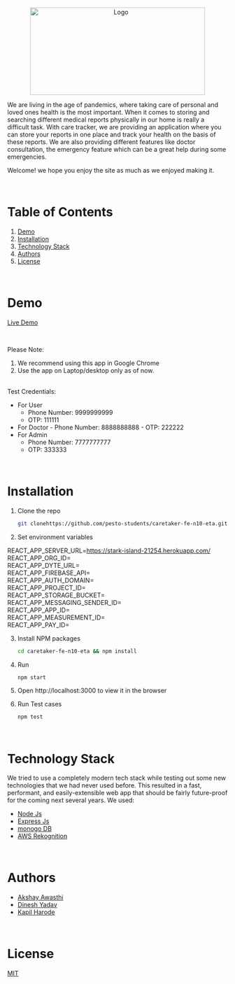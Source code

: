 <!-- PROJECT LOGO -->
<br />
<p align="center">
    <img src="https://res.cloudinary.com/n10eta/image/upload/v1639114980/readme/UntitledcareTracker_1_lrqwmk.png" alt="Logo" width="400" height="200" >
</p>
We are living in the age of pandemics, where taking care of personal and loved ones health is the most important. When it comes to storing and searching different medical reports physically in our home is really a difficult task. With care tracker, we are providing an application where you can store your reports in one place and track your health on the basis of these reports. We are also providing different features like doctor consultation, the emergency feature which can be a great help during some emergencies.


Welcome! we hope you enjoy the site as much as we enjoyed making it.
 
  
<!-- TABLE OF CONTENTS -->
<br/>

# Table of Contents

1. [Demo](#demo)
2. [Installation](#installation)
3. [Technology Stack](#technology-stack)
4. [Authors](#authors)
5. [License](#license)

<br/>

# Demo

[Live Demo](https://caretracker1.netlify.app/)

<br/>

Please Note:

1. We recommend using this app in Google Chrome
2. Use the app on Laptop/desktop only as of now.


<br/>
Test Credentials:

- For User
 	 - Phone Number: 9999999999
 	 - OTP: 111111
- For Doctor 
	  - Phone Number: 8888888888
	  - OTP: 222222
- For Admin
	- Phone Number: 7777777777
  	- OTP: 333333
<br/>

# Installation

1. Clone the repo
    ```sh
    git clonehttps://github.com/pesto-students/caretaker-fe-n10-eta.git careTracker-fe
    ```
2. Set environment variables

REACT_APP_SERVER_URL=https://stark-island-21254.herokuapp.com/<br />
REACT_APP_ORG_ID=<br />
REACT_APP_DYTE_URL=<br />
REACT_APP_FIREBASE_API=<br />
REACT_APP_AUTH_DOMAIN=<br />
REACT_APP_PROJECT_ID=<br />
REACT_APP_STORAGE_BUCKET=<br />
REACT_APP_MESSAGING_SENDER_ID=<br />
REACT_APP_APP_ID=<br />
REACT_APP_MEASUREMENT_ID=<br />
REACT_APP_PAY_ID=<br />

3. Install NPM packages
    ```sh
    cd caretaker-fe-n10-eta && npm install
    ```
4. Run
    ```sh
    npm start
    ```
5. Open http://localhost:3000 to view it in the browser

6. Run Test cases
    ```sh
    npm test
    ```
<br/>

# Technology Stack

We tried to use a completely modern tech stack while testing out some new technologies that we had never used before. This resulted in a fast, performant, and easily-extensible web app that should be fairly future-proof for the coming next several years. We used:

- [Node Js](https://nodejs.org/en/)
- [Express Js](https://expressjs.com/)
- [monogo DB](https://www.mongodb.com/)
- [AWS Rekognition](https://aws.amazon.com/rekognition/image-features/)

<br/>

# Authors

- [Akshay Awasthi](https://github.com/akshayawasthi3)
- [Dinesh Yadav](https://github.com/dinesh0191)
- [Kapil Harode](https://github.com/kapilharode) 

<br/>

# License

[MIT](https://opensource.org/licenses/MIT)


